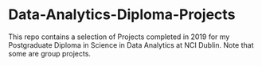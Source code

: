 # Data-Analytics-Diploma-Projects
This repo contains a selection of Projects completed in 2019 for my Postgraduate Diploma in Science in Data Analytics at NCI Dublin. Note that some are group projects.
